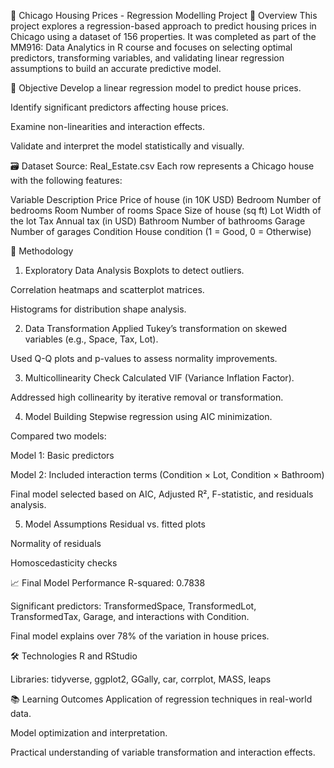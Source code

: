 🏡 Chicago Housing Prices - Regression Modelling Project
📌 Overview
This project explores a regression-based approach to predict housing prices in Chicago using a dataset of 156 properties. It was completed as part of the MM916: Data Analytics in R course and focuses on selecting optimal predictors, transforming variables, and validating linear regression assumptions to build an accurate predictive model.

🎯 Objective
Develop a linear regression model to predict house prices.

Identify significant predictors affecting house prices.

Examine non-linearities and interaction effects.

Validate and interpret the model statistically and visually.

🗃 Dataset
Source: Real_Estate.csv
Each row represents a Chicago house with the following features:

Variable	Description
Price	Price of house (in 10K USD)
Bedroom	Number of bedrooms
Room	Number of rooms
Space	Size of house (sq ft)
Lot	Width of the lot
Tax	Annual tax (in USD)
Bathroom	Number of bathrooms
Garage	Number of garages
Condition	House condition (1 = Good, 0 = Otherwise)

🧪 Methodology
1. Exploratory Data Analysis
Boxplots to detect outliers.

Correlation heatmaps and scatterplot matrices.

Histograms for distribution shape analysis.

2. Data Transformation
Applied Tukey’s transformation on skewed variables (e.g., Space, Tax, Lot).

Used Q-Q plots and p-values to assess normality improvements.

3. Multicollinearity Check
Calculated VIF (Variance Inflation Factor).

Addressed high collinearity by iterative removal or transformation.

4. Model Building
Stepwise regression using AIC minimization.

Compared two models:

Model 1: Basic predictors

Model 2: Included interaction terms (Condition × Lot, Condition × Bathroom)

Final model selected based on AIC, Adjusted R², F-statistic, and residuals analysis.

5. Model Assumptions
Residual vs. fitted plots

Normality of residuals

Homoscedasticity checks

📈 Final Model Performance
R-squared: 0.7838

Significant predictors: TransformedSpace, TransformedLot, TransformedTax, Garage, and interactions with Condition.

Final model explains over 78% of the variation in house prices.

🛠 Technologies
R and RStudio

Libraries: tidyverse, ggplot2, GGally, car, corrplot, MASS, leaps

📚 Learning Outcomes
Application of regression techniques in real-world data.

Model optimization and interpretation.

Practical understanding of variable transformation and interaction effects.
